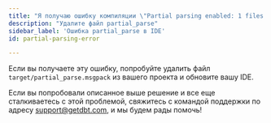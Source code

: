 ```yaml
---
title: "Я получаю ошибку компиляции \"Partial parsing enabled: 1 files deleted, 0 files added, 2 files changed\" в dbt Cloud?"
description: "Удалите файл partial_parse"
sidebar_label: 'Ошибка partial_parse в IDE'
id: partial-parsing-error

---
```


Если вы получаете эту ошибку, попробуйте удалить файл `target/partial_parse.msgpack` из вашего проекта и обновите вашу IDE.

Если вы попробовали описанное выше решение и все еще сталкиваетесь с этой проблемой, свяжитесь с командой поддержки по адресу support@getdbt.com, и мы будем рады помочь!